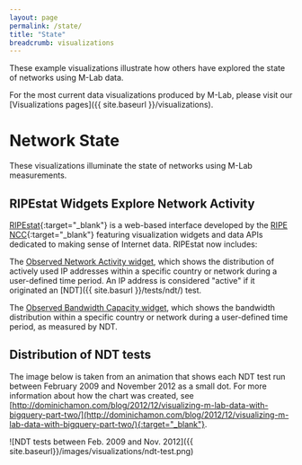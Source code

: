 ```yaml
---
layout: page
permalink: /state/
title: "State"
breadcrumb: visualizations
---
```


These example visualizations illustrate how others have explored the state of networks using M-Lab data.

For the most current data visualizations produced by M-Lab, please visit our [Visualizations pages]({{ site.baseurl }}/visualizations).

# Network State

These visualizations illuminate the state of networks using M-Lab measurements.

## RIPEstat Widgets Explore Network Activity

[RIPEstat](https://stat.ripe.net/){:target="_blank"} is a web-based interface developed by the [RIPE NCC](http://www.ripe.net/){:target="_blank"} featuring visualization widgets and data APIs dedicated to making sense of Internet data. RIPEstat now includes:

The [Observed Network Activity widget](https://stat.ripe.net/widget/network-activity), which shows the distribution of actively used IP addresses within a specific country or network during a user-defined time period. An IP address is considered "active" if it originated an [NDT]({{ site.basurl }}/tests/ndt/) test.

The [Observed Bandwidth Capacity widget](https://stat.ripe.net/widget/bandwidth), which shows the bandwidth distribution within a specific country or network during a user-defined time period, as measured by NDT.

## Distribution of NDT tests

The image below is taken from an animation that shows each NDT test run between February 2009 and November 2012 as a small dot. For more information about how the chart was created, see [http://dominichamon.com/blog/2012/12/visualizing-m-lab-data-with-bigquery-part-two/](http://dominichamon.com/blog/2012/12/visualizing-m-lab-data-with-bigquery-part-two/){:target="_blank"}.

![NDT tests between Feb. 2009 and Nov. 2012]({{ site.baseurl}}/images/visualizations/ndt-test.png)
